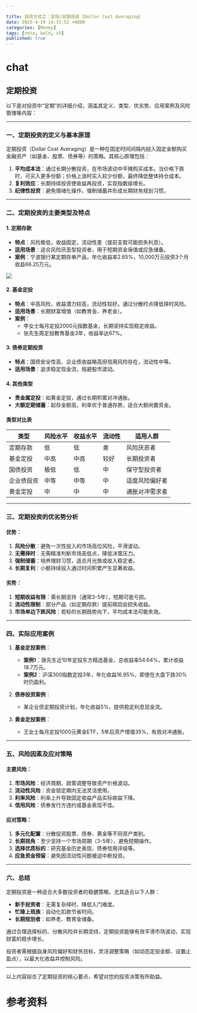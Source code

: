 ```yaml
---

title: 投资方式之：定投/定期投资（Dollar Cost Averaging）
date: 2025-4-19 14:31:52 +0800
categories: [Money]
tags: [note, bold, sh]
published: true
---
```



# 


# chat

## 定期投资

以下是对投资中“定期”的详细介绍，涵盖其定义、类型、优劣势、应用案例及风险管理等内容：

---

### 一、定期投资的定义与基本原理
定期投资（Dollar Cost Averaging）是一种在固定时间间隔内投入固定金额购买金融资产（如基金、股票、债券等）的策略。其核心原理包括：
1. **平均成本法**：通过长期分散投资，在市场波动中平摊购买成本。当价格下跌时，可买入更多份额；价格上涨时买入较少份额，最终降低整体持仓成本。
2. **复利效应**：长期持续投资使收益再投资，实现指数级增长。
3. **纪律性投资**：避免情绪化操作，强制储蓄并形成长期财务规划习惯。

---

### 二、定期投资的主要类型及特点
#### 1. **定期存款**
- **特点**：风险极低，收益固定，流动性差（提前支取可能损失利息）。
- **适用场景**：适合风险厌恶型投资者，用于短期资金保值或应急储备。
- **案例**：宁波银行某定期存单产品，年化收益率2.65%，10,000万元投资3个月收益66.25万元。

![](https://metaso-static.oss-cn-beijing.aliyuncs.com/metaso/pdf2texts_reading_mode/figures/9a59d4c7-7317-448f-b42f-8c998e2c7233/6_0.jpg)
#### 2. **基金定投**
- **特点**：中高风险，收益潜力较高，流动性较好。通过分散时点降低择时风险。
- **适用场景**：长期财富增值（如教育金、养老金）。
- **案例**：
  - 李女士每月定投2000元指数基金，长期坚持实现稳定收益。
  - 张先生周定投教育基金3年，收益率达67%。

#### 3. **债券定期投资**
- **特点**：国债安全性高、企业债收益略高但信用风险存在，流动性中等。
- **适用场景**：追求稳定现金流，规避股市波动。

#### 4. **其他类型**
- **贵金属定投**：如黄金定投，通过长期积累对冲通胀。
- **大额定期储蓄**：起存金额高，利率优于普通存款，适合大额闲置资金。

#### 类型对比表

| 类型         | 风险水平          | 收益水平          | 流动性  | 适用人群               |
|--------------|-------------------|-------------------|---------|------------------------|
| 定期存款     | 低                | 低                | 差      | 风险厌恶者             |
| 基金定投     | 中高              | 中高              | 较好    | 长期投资者             |
| 国债投资     | 极低              | 低                | 中      | 保守型投资者           |
| 企业债投资   | 中等              | 中等              | 中      | 适度风险偏好者         |
| 黄金定投     | 中                | 中                | 中      | 通胀对冲需求者         |

---

### 三、定期投资的优劣势分析
#### **优势**：
1. **风险分散**：避免一次性投入的市场高位风险，平滑波动。
2. **无需择时**：无需精准判断市场高低点，降低决策压力。
3. **强制储蓄**：培养理财习惯，适合月光族或收入稳定者。
4. **长期复利**：小额持续投入通过时间积累产生显著收益。

#### **劣势**：
1. **短期收益有限**：需长期坚持（通常3-5年），短期可能亏损。
2. **流动性限制**：部分产品（如定期存款）提前赎回会损失收益。
3. **市场单边下跌风险**：若标的长期趋势向下，平均成本法可能失效。

---

### 四、实际应用案例
1. **基金定投案例**：
   - **案例1**：唐先生近10年定投东方精选基金，总收益率54.64%，累计收益18.7万元。
   - **案例2**：沪深300指数定投3年，年化收益16.95%，即使在大盘下跌30%时仍盈利。

2. **债券投资案例**：
   - 某企业债定期投资计划，年化收益5%，提供稳定利息现金流。

3. **黄金定投案例**：
   - 王女士每月定投1000元黄金ETF，5年后资产增值35%，有效对冲通胀。

---

### 五、风险因素及应对策略
#### **主要风险**：
1. **市场风险**：经济周期、政策调整导致资产价格波动。
2. **流动性风险**：资金锁定期内无法灵活使用。
3. **利率风险**：利率上升导致固定收益产品实际收益下降。
4. **信用风险**：债券发行方违约或基金表现不佳。

#### **应对策略**：
1. **多元化配置**：分散投资股票、债券、黄金等不同资产类别。
2. **长期视角**：至少坚持一个市场周期（3-5年），避免短期操作。
3. **选择优质标的**：研究基金历史表现、债券信用评级等。
4. **应急资金预留**：避免因流动性问题被迫中断投资。

---

### 六、总结
定期投资是一种适合大多数投资者的稳健策略，尤其适合以下人群：
- **新手投资者**：无需复杂择时，降低入门难度。
- **忙碌上班族**：自动化扣款节省时间。
- **长期规划者**：如养老、教育金储备。

通过合理选择标的、分散风险并长期坚持，定期投资能够有效平滑市场波动，实现财富的稳步增长。

投资者需根据自身风险偏好和财务目标，灵活调整策略（如动态定投金额、设置止盈点），以最大化收益并控制风险。

--- 

以上内容综合了定期投资的核心要点，希望对您的投资决策有所助益。

# 参考资料


